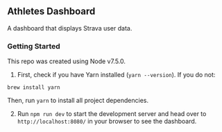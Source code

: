 ## Athletes Dashboard
A dashboard that displays Strava user data.

### Getting Started
This repo was created using Node v7.5.0.

1. First, check if you have Yarn installed (`yarn --version`). If you do not:
```
brew install yarn
```
Then, run `yarn` to install all project dependencies.

2. Run `npm run dev` to start the development server and head over to `http://localhost:8080/` in your browser to see the dashboard.
